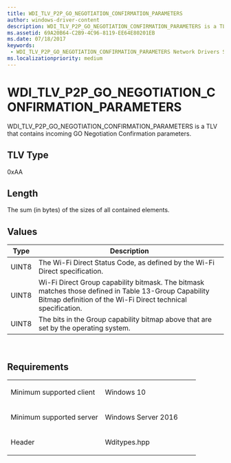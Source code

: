 ```yaml
---
title: WDI_TLV_P2P_GO_NEGOTIATION_CONFIRMATION_PARAMETERS
author: windows-driver-content
description: WDI_TLV_P2P_GO_NEGOTIATION_CONFIRMATION_PARAMETERS is a TLV that contains incoming GO Negotiation Confirmation parameters.
ms.assetid: 69A20B64-C2B9-4C96-8119-EE64E80201EB
ms.date: 07/18/2017
keywords:
 - WDI_TLV_P2P_GO_NEGOTIATION_CONFIRMATION_PARAMETERS Network Drivers Starting with Windows Vista
ms.localizationpriority: medium
---
```


# WDI\_TLV\_P2P\_GO\_NEGOTIATION\_CONFIRMATION\_PARAMETERS


WDI\_TLV\_P2P\_GO\_NEGOTIATION\_CONFIRMATION\_PARAMETERS is a TLV that contains incoming GO Negotiation Confirmation parameters.

## TLV Type


0xAA

## Length


The sum (in bytes) of the sizes of all contained elements.

## Values


| Type  | Description                                                                                                                                                          |
|-------|----------------------------------------------------------------------------------------------------------------------------------------------------------------------|
| UINT8 | The Wi-Fi Direct Status Code, as defined by the Wi-Fi Direct specification.                                                                                          |
| UINT8 | Wi-Fi Direct Group capability bitmask. The bitmask matches those defined in Table 13-Group Capability Bitmap definition of the Wi-Fi Direct technical specification. |
| UINT8 | The bits in the Group capability bitmap above that are set by the operating system.                                                                                  |

 

Requirements
------------

<table>
<colgroup>
<col width="50%" />
<col width="50%" />
</colgroup>
<tbody>
<tr class="odd">
<td><p>Minimum supported client</p></td>
<td><p>Windows 10</p></td>
</tr>
<tr class="even">
<td><p>Minimum supported server</p></td>
<td><p>Windows Server 2016</p></td>
</tr>
<tr class="odd">
<td><p>Header</p></td>
<td>Wditypes.hpp</td>
</tr>
</tbody>
</table>

 

 




